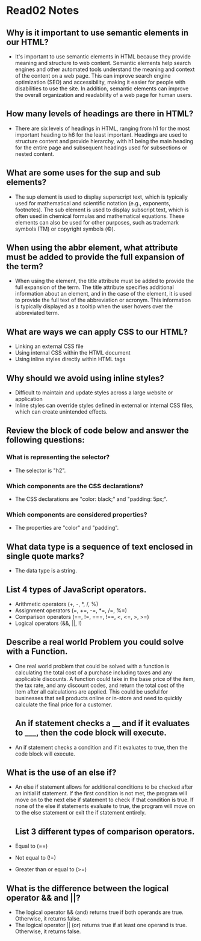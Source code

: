 # Read02 Notes

## Why is it important to use semantic elements in our HTML?
* It's important to use semantic elements in HTML because they provide meaning and structure to web content. 
Semantic elements help search engines and other automated tools understand the meaning and context of the content on a web page.
This can improve search engine optimization (SEO) and accessibility, making it easier for people with disabilities to use the site.
In addition, semantic elements can improve the overall organization and readability of a web page for human users.

## How many levels of headings are there in HTML?
* There are six levels of headings in HTML, ranging from h1 for the most important heading to h6 for the least important. 
Headings are used to structure content and provide hierarchy, 
with h1 being the main heading for the entire page and subsequent headings used for subsections or nested content.

## What are some uses for the sup and sub elements?
* The sup element is used to display superscript text, which is typically used for mathematical and scientific notation (e.g., exponents, footnotes). 
The sub element is used to display subscript text, which is often used in chemical formulas and mathematical equations.
These elements can also be used for other purposes, such as trademark symbols (TM) or copyright symbols (©).

## When using the abbr element, what attribute must be added to provide the full expansion of the term?
* When using the <abbr> element, the title attribute must be added to provide the full expansion of the term.
The title attribute specifies additional information about an element, and in the case of the <abbr> element, it is used to provide the full text of the abbreviation or acronym.
This information is typically displayed as a tooltip when the user hovers over the abbreviated term.
  
## What are ways we can apply CSS to our HTML?
* Linking an external CSS file
* Using internal CSS within the HTML document
* Using inline styles directly within HTML tags
## Why should we avoid using inline styles?
* Difficult to maintain and update styles across a large website or application
* Inline styles can override styles defined in external or internal CSS files, which can create unintended effects.
  
## Review the block of code below and answer the following questions:
  
  ### What is representing the selector?
  
* The selector is "h2".
  
### Which components are the CSS declarations?
  
* The CSS declarations are "color: black;" and "padding: 5px;".
  
### Which components are considered properties?
  
* The properties are "color" and "padding".
  
  
  
 ## What data type is a sequence of text enclosed in single quote marks?
* The data type is a string.
## List 4 types of JavaScript operators.
* Arithmetic operators (+, -, *, /, %)
* Assignment operators (=, +=, -=, *=, /=, %=)
* Comparison operators (==, !=, ===, !==, <, <=, >, >=)
* Logical operators (&&, ||, !)
  
## Describe a real world Problem you could solve with a Function.
* One real world problem that could be solved with a function is calculating the total cost of a purchase including taxes and any applicable discounts. 
  A function could take in the base price of the item, the tax rate, and any discount codes, and return the total cost of the item after all calculations are applied.
  This could be useful for businesses that sell products online or in-store and need to quickly calculate the final price for a customer.
  
  
  ## An if statement checks a __ and if it evaluates to ___, then the code block will execute.
* An if statement checks a condition and if it evaluates to true, then the code block will execute.
  
## What is the use of an else if?
* An else if statement allows for additional conditions to be checked after an initial if statement. 
 If the first condition is not met, the program will move on to the next else if statement to check if that condition is true. 
  If none of the else if statements evaluate to true, the program will move on to the else statement or exit the if statement entirely.
  
  ## List 3 different types of comparison operators.
* Equal to (==)
* Not equal to (!=)
* Greater than or equal to (>=)
## What is the difference between the logical operator && and ||?
* The logical operator && (and) returns true if both operands are true. Otherwise, it returns false.
* The logical operator || (or) returns true if at least one operand is true. Otherwise, it returns false.
  
